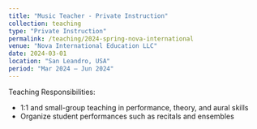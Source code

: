 ```yaml
---
title: "Music Teacher - Private Instruction"
collection: teaching
type: "Private Instruction"
permalink: /teaching/2024-spring-nova-international
venue: "Nova International Education LLC"
date: 2024-03-01
location: "San Leandro, USA"
period: "Mar 2024 – Jun 2024"
---
```


Teaching Responsibilities:
- 1:1 and small-group teaching in performance, theory, and aural skills
- Organize student performances such as recitals and ensembles

